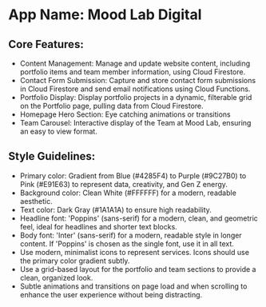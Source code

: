 # **App Name**: Mood Lab Digital

## Core Features:

- Content Management: Manage and update website content, including portfolio items and team member information, using Cloud Firestore.
- Contact Form Submission: Capture and store contact form submissions in Cloud Firestore and send email notifications using Cloud Functions.
- Portfolio Display: Display portfolio projects in a dynamic, filterable grid on the Portfolio page, pulling data from Cloud Firestore.
- Homepage Hero Section: Eye catching animations or transitions
- Team Carousel: Interactive display of the Team at Mood Lab, ensuring an easy to view format.

## Style Guidelines:

- Primary color: Gradient from Blue (#4285F4) to Purple (#9C27B0) to Pink (#E91E63) to represent data, creativity, and Gen Z energy.
- Background color: Clean White (#FFFFFF) for a modern, readable aesthetic.
- Text color: Dark Gray (#1A1A1A) to ensure high readability.
- Headline font: 'Poppins' (sans-serif) for a modern, clean, and geometric feel, ideal for headlines and shorter text blocks.
- Body font: 'Inter' (sans-serif) for a modern, readable style in longer content. If 'Poppins' is chosen as the single font, use it in all text.
- Use modern, minimalist icons to represent services. Icons should use the primary color gradient subtly.
- Use a grid-based layout for the portfolio and team sections to provide a clean, organized look.
- Subtle animations and transitions on page load and when scrolling to enhance the user experience without being distracting.